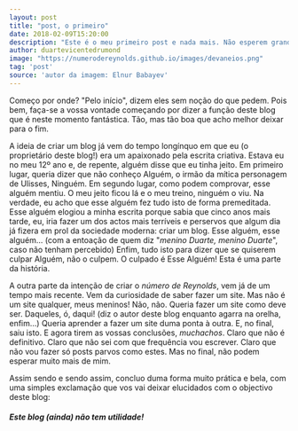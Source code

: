 ```yaml
---
layout: post
title: "post, o primeiro"
date: 2018-02-09T15:20:00
description: "Este é o meu primeiro post e nada mais. Não esperem grandes coisas dele, porque ele também não espera grandes coisas vossas. Ah!"
author: duartevicentedrumond
image: "https://numerodereynolds.github.io/images/devaneios.png"
tag: 'post'
source: 'autor da imagem: Elnur Babayev'
---
```


Começo por onde? "Pelo início", dizem eles sem noção do que pedem. Pois bem, faça-se a vossa vontade começando por dizer a função deste blog que é neste momento fantástica. Tão, mas tão boa que acho melhor deixar para o fim.

A ideia de criar um blog já vem do tempo longínquo em que eu (o proprietário deste blog!) era um apaixonado pela escrita criativa. Estava eu no meu 12º ano e, de repente, alguém disse que eu tinha jeito. Em primeiro lugar, queria dizer que não conheço Alguém, o irmão da mítica personagem de Ulisses, Ninguém. Em segundo lugar, como podem comprovar, esse alguém mentiu. O meu jeito ficou lá e o meu treino, ninguém o viu. Na verdade, eu acho que esse alguém fez tudo isto de forma premeditada. Esse alguém elogiou a minha escrita porque sabia que cinco anos mais tarde, eu, iria fazer um dos actos mais terríveis e perservos que algum dia já fizera em prol da sociedade moderna: criar um blog. Esse alguém, esse alguém... (com a entoação de quem diz "*menino Duarte, menino Duarte*", caso não tenham percebido) Enfim, tudo isto para dizer que se quiserem culpar Alguém, não o culpem. O culpado é Esse Alguém! Esta é uma parte da história.

A outra parte da intenção de criar o *número de Reynolds*, vem já de um tempo mais recente. Vem da curiosidade de saber fazer um site. Mas não é um site qualquer, meus meninos! Não, não. Queria fazer um site como deve ser. Daqueles, ó, daqui! (diz o autor deste blog enquanto agarra na orelha, enfim...) Queria aprender a fazer um site duma ponta à outra. E, no final, saiu isto. E agora tirem as vossas conclusões, *muchachos*. Claro que não é definitivo. Claro que não sei com que frequência vou escrever. Claro que não vou fazer só posts parvos como estes. Mas no final, não podem esperar muito mais de mim. 

Assim sendo e sendo assim, concluo duma forma muito prática e bela, com uma simples exclamação que vos vai deixar elucidados com o objectivo deste blog: 

##### Este blog (ainda) não tem utilidade!
